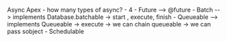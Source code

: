 Async Apex
    - how many types of async?
        - 4
            - Future        --> @future
            - Batch         --> implements  Database.batchable<sObject> 
                                -> start , execute, finish
            - Queueable     --> implements Queueable
                                -> execute
                                    -> we can chain queueable
                                    -> we can pass sobject
            - Schedulable